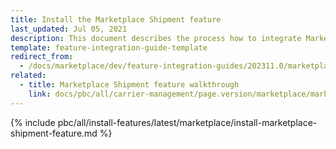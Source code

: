 ```yaml
---
title: Install the Marketplace Shipment feature
last_updated: Jul 05, 2021
description: This document describes the process how to integrate Marketplace Shipment feature into your Spyrker Marketplace project
template: feature-integration-guide-template
redirect_from:
  - /docs/marketplace/dev/feature-integration-guides/202311.0/marketplace-shipment-feature-integration.html
related:
  - title: Marketplace Shipment feature walkthrough
    link: docs/pbc/all/carrier-management/page.version/marketplace/marketplace-shipment-feature-overview.html
---
```


{% include pbc/all/install-features/latest/marketplace/install-marketplace-shipment-feature.md %} <!-- To edit, see /_includes/pbc/all/install-features/202311.0/marketplace/install-marketplace-shipment-feature.md -->
